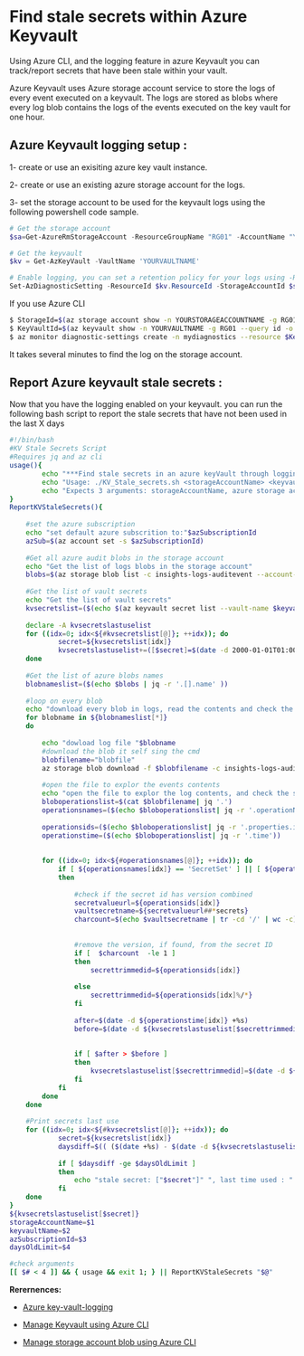 # Find stale secrets within Azure Keyvault

Using Azure CLI, and the logging feature in azure Keyvault you can track/report secrets that have been stale within your vault.

Azure Keyvault uses Azure storage account service to store the logs of every event executed on a keyvault. The logs are stored as blobs where every log blob contains the logs of the events executed on the key vault for one hour. 

## Azure Keyvault logging setup :

1- create or use an exisiting azure key vault instance.

2- create or use an existing azure storage account for the logs.

3- set the storage account to be used for the keyvault logs using the following powershell code sample.

```Powershell
# Get the storage account
$sa=Get-AzureRmStorageAccount -ResourceGroupName "RG01" -AccountName "YOURSTORAGEACCOUNTNAME"

# Get the keyvault
$kv = Get-AzKeyVault -VaultName 'YOURVAULTNAME'

# Enable logging, you can set a retention policy for your logs using -RetentionEnabled, and  -RetentionInDays params
Set-AzDiagnosticSetting -ResourceId $kv.ResourceId -StorageAccountId $sa.Id -Enabled $true -Category AuditEvent -RetentionEnabled $true -RetentionInDays 180

```

If you use Azure CLI

```bash
$ StorageId=$(az storage account show -n YOURSTORAGEACCOUNTNAME -g RG01 --query id -o tsv)
$ KeyVaultId=$(az keyvault show -n YOURVAULTNAME -g RG01 --query id -o tsv)
$ az monitor diagnostic-settings create -n mydiagnostics --resource $KeyVaultId --storage-account $StorageId --logs '[{"category": "AuditEvent", "enabled": true, "retentionPolicy": { "enabled": true, "days": 180}}]'
```

It takes several minutes to find the log on the storage account.

## Report Azure keyvault stale secrets :

Now that you have the logging enabled on your keyvault. you can run the following bash script to report the stale secrets that have not been used in the last X days

```Bash
#!/bin/bash
#KV Stale Secrets Script 
#Requires jq and az cli
usage(){
        echo "***Find stale secrets in an azure keyVault through logging***"
        echo "Usage: ./KV_Stale_secrets.sh <storageAccountName> <keyvaultName> <azSubscriptionId> <daysOldLimit>"
		echo "Expects 3 arguments: storageAccountName, azure storage account name, key vault name, az SubscriptionId, and the no of days limit from last use"
}
ReportKVStaleSecrets(){
	
	#set the azure subscription
	echo "set default azure subscrition to:"$azSubscriptionId
	azSub=$(az account set -s $azSubscriptionId)
	
  	#Get all azure audit blobs in the storage account
	echo "Get the list of logs blobs in the storage account"
	blobs=$(az storage blob list -c insights-logs-auditevent --account-name $storageAccountName)
	
	#Get the list of vault secrets
	echo "Get the list of vault secrets"
	kvsecretslist=($(echo $(az keyvault secret list --vault-name $keyvaultName) | jq -r '.[].id' ))
	
	declare -A kvsecretslastuselist
	for ((idx=0; idx<${#kvsecretslist[@]}; ++idx)); do
			secret=${kvsecretslist[idx]}
			kvsecretslastuselist+=([$secret]=$(date -d 2000-01-01T01:00:00.5444810Z- +%F))		
	done
	
	#Get the list of azure blobs names
	blobnameslist=($(echo $blobs | jq -r '.[].name' ))
	
	#loop on every blob
	echo "download every blob in logs, read the contents and check the secrets events dates"
	for blobname in ${blobnameslist[*]}
	do
		
		echo "dowload log file "$blobname
		#download the blob it self sing the cmd
		blobfilename="blobfile"
		az storage blob download -f $blobfilename -c insights-logs-auditevent --account-name $storageAccountName -n $blobname
		
		#open the file to explor the events contents
		echo "open the file to explor the log contents, and check the secrets history"
		bloboperationslist=$(cat $blobfilename| jq '.')	
		operationsnames=($(echo $bloboperationslist| jq -r '.operationName')) 
		
		operationsids=($(echo $bloboperationslist| jq -r '.properties.id'))
		operationstime=($(echo $bloboperationslist| jq -r '.time'))
		
		
		for ((idx=0; idx<${#operationsnames[@]}; ++idx)); do
			if [ ${operationsnames[idx]} == 'SecretSet' ] || [ ${operationsnames[idx]} == 'SecretGet'  ]
			then
				
				#check if the secret id has version combined
				secretvalueurl=${operationsids[idx]}				
				vaultsecretname=${secretvalueurl##*secrets}
				charcount=$(echo $vaultsecretname | tr -cd '/' | wc -c)
								
				
				#remove the version, if found, from the secret ID
				if [  $charcount  -le 1 ]
				then
					secrettrimmedid=${operationsids[idx]}
					
				else
					secrettrimmedid=${operationsids[idx]%/*}
				fi
				
				after=$(date -d ${operationstime[idx]} +%s)		
				before=$(date -d ${kvsecretslastuselist[$secrettrimmedid]}  +%s)
				
				
				if [ $after > $before ] 
				then
					kvsecretslastuselist[$secrettrimmedid]=$(date -d ${operationstime[idx]} +%F)
				fi
			fi
		done		
	done
	
	#Print secrets last use
	for ((idx=0; idx<${#kvsecretslist[@]}; ++idx)); do
			secret=${kvsecretslist[idx]}
			daysdiff=$(( ($(date +%s) - $(date -d ${kvsecretslastuselist[$secret]} +%s) )/(60*60*24) ))
			
			if [ $daysdiff -ge $daysOldLimit ]
			then
				echo "stale secret: ["$secret"]" ", last time used : " "${kvsecretslastuselist[$secret]}" 	
			fi
	done
}
${kvsecretslastuselist[$secret]}
storageAccountName=$1
keyvaultName=$2
azSubscriptionId=$3
daysOldLimit=$4

#check arguments
[[ $# < 4 ]] && { usage && exit 1; } || ReportKVStaleSecrets "$@"

```

**Rerernences:**

- [Azure key-vault-logging](https://docs.microsoft.com/en-us/azure/key-vault/key-vault-logging)

- [Manage Keyvault using Azure CLI](https://docs.microsoft.com/en-us/cli/azure/keyvault?view=azure-cli-latest)

- [Manage storage account blob using Azure CLI](https://docs.microsoft.com/en-us/cli/azure/storage/blob?view=azure-cli-latest)  
